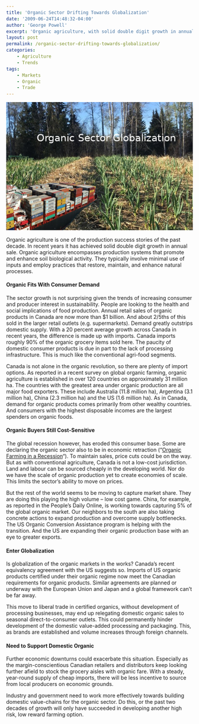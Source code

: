 ```yaml
---
title: 'Organic Sector Drifting Towards Globalization'
date: '2009-06-24T14:48:32-04:00'
author: 'George Powell'
excerpt: 'Organic agriculture, with solid double digit growth in annual sales, is one of the production success stories of the past decade.  Unless industry and government work more effectively towards building domestic value-chains for the organic sector in this country, the past two decades of growth will only have succeeded in developing another high risk, low reward farming option.'
layout: post
permalink: /organic-sector-drifting-towards-globalization/
categories:
    - Agriculture
    - Trends
tags:
    - Markets
    - Organic
    - Trade
---
```


![Globalization](/assets/images/organicglobalization.jpg)

Organic agriculture is one of the production success stories of the past decade. In recent years it has achieved solid double digit growth in annual sale. Organic agriculture encompasses production systems that promote and enhance soil biological activity. They typically involve minimal use of inputs and employ practices that restore, maintain, and enhance natural processes.

#### Organic Fits With Consumer Demand

The sector growth is not surprising given the trends of increasing consumer and producer interest in sustainability. People are looking to the health and social implications of food production. Annual retail sales of organic products in Canada are now more than $1 billion. And about 2/5ths of this sold in the larger retail outlets (e.g. supermarkets). Demand greatly outstrips domestic supply. With a 20 percent average growth across Canada in recent years, the difference is made up with imports. Canada imports roughly 90% of the organic grocery items sold here. The paucity of domestic consumer products is due in part to the lack of processing infrastructure. This is much like the conventional agri-food segments.

Canada is not alone in the organic revolution, so there are plenty of import options. As reported in a recent survey on global organic farming, organic agriculture is established in over 120 countries on approximately 31 million ha. The countries with the greatest area under organic production are all major food exporters. These include Australia (11.8 million ha), Argentina (3.1 million ha), China (2.3 million ha) and the US (1.6 million ha). As in Canada, demand for organic products comes primarily from other wealthy countries. And consumers with the highest disposable incomes are the largest spenders on organic foods.

#### Organic Buyers Still Cost-Sensitive

The global recession however, has eroded this consumer base. Some are declaring the organic sector also to be in economic retraction (“[Organic Farming in a Recession](http://www.midwestagnet.com/Global/story.asp?S=10490272&nav=menu1585_8)“). To maintain sales, price cuts could be on the way. But as with conventional agriculture, Canada is not a low-cost jurisdiction. Land and labour can be sourced cheaply in the developing world. Nor do we have the scale of organic production yet to create economies of scale. This limits the sector’s ability to move on prices.

But the rest of the world seems to be moving to capture market share. They are doing this playing the high volume – low cost game. China, for example, as reported in the People’s Daily Online, is working towards capturing 5% of the global organic market. Our neighbors to the south are also taking concrete actions to expand production and overcome supply bottlenecks. The US Organic Conversion Assistance program is helping with the transition. And the US are expanding their organic production base with an eye to greater exports.

#### Enter Globalization

Is globalization of the organic markets in the works? Canada’s recent equivalency agreement with the US suggests so. Imports of US organic products certified under their organic regime now meet the Canadian requirements for organic products. Similar agreements are planned or underway with the European Union and Japan and a global framework can’t be far away.

This move to liberal trade in certified organics, without development of processing businesses, may end up relegating domestic organic sales to seasonal direct-to-consumer outlets. This could permanently hinder development of the domestic value-added processing and packaging. This, as brands are established and volume increases through foreign channels.

#### Need to Support Domestic Organic

Further economic downturns could exacerbate this situation. Especially as the margin-conscientious Canadian retailers and distributors keep looking further afield to stock the grocery aisles with organic fare. With a steady, year-round supply of cheap imports, there will be less incentive to source from local producers on economic grounds.

Industry and government need to work more effectively towards building domestic value-chains for the organic sector. Do this, or the past two decades of growth will only have succeeded in developing another high risk, low reward farming option.
